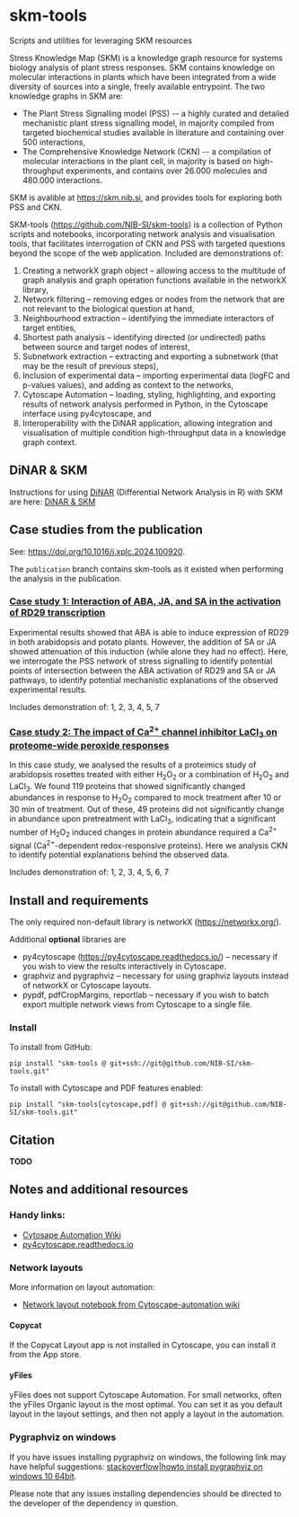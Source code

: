# skm-tools
Scripts and utilities for leveraging SKM resources

Stress Knowledge Map (SKM) is a knowledge graph resource for systems biology analysis of plant stress responses. SKM contains knowledge on molecular interactions in plants which have been integrated from a wide diversity of sources into a single, freely available entrypoint. The two knowledge graphs in SKM are: 
* The Plant Stress Signalling model (PSS) -- a highly curated and detailed mechanistic plant stress signalling model, in majority compiled from targeted biochemical studies available in literature and containing over 500 interactions,
* The Comprehensive Knowledge Network (CKN) -- a compilation of molecular interactions in the plant cell, in majority is based on high-throughput experiments, and contains over 26.000 molecules and 480.000 interactions.

SKM is avalible at https://skm.nib.si, and provides tools for exploring both PSS and CKN. 

SKM-tools (https://github.com/NIB-SI/skm-tools) is a collection of Python scripts and notebooks, incorporating network analysis and visualisation tools, that facilitates interrogation of CKN and PSS with targeted questions beyond the scope of the web application. Included are demonstrations of:

1) Creating a networkX graph object – allowing access to the multitude of graph analysis and graph operation functions available in the networkX library,
2) Network filtering – removing edges or nodes from the network that are not relevant to the biological question at hand,
3) Neighbourhood extraction – identifying the immediate interactors of target entities,
4) Shortest path analysis – identifying directed (or undirected) paths between source and target nodes of interest,
5) Subnetwork extraction – extracting and exporting a subnetwork (that may be the result of previous steps),
6) Inclusion of experimental data – importing experimental data (logFC and p-values values), and adding as context to the networks,
7) Cytoscape Automation – loading, styling, highlighting, and exporting results of network analysis performed in Python, in the Cytoscape interface using py4cytoscape, and
8) Interoperability with the DiNAR application, allowing integration and visualisation of multiple condition high-throughput data in a knowledge graph context.

## DiNAR & SKM
Instructions for using [DiNAR](https://github.com/NIB-SI/DiNAR/) (Differential Network Analysis in R) with SKM are here: [DiNAR & SKM](https://github.com/NIB-SI/skm-tools/tree/main/DiNAR.md)

## Case studies from the publication

See: https://doi.org/10.1016/j.xplc.2024.100920.

The `publication` branch contains skm-tools as it existed when performing the analysis in the publication.

### [Case study 1: Interaction of ABA, JA, and SA in the activation of RD29 transcription](https://github.com/NIB-SI/skm-tools/tree/main/publication/case-study-1)
Experimental results showed that ABA is able to induce expression of RD29 in both arabidopsis and potato plants. However, the addition of SA or JA showed attenuation of this induction (while alone they had no effect). Here, we interrogate the PSS network of stress signalling to identify potential points of intersection between the ABA activation of RD29 and SA or JA pathways, to identify potential mechanistic explanations of the observed experimental results.

Includes demonstration of: 1, 2, 3, 4, 5, 7

### [Case study 2: The impact of Ca<sup>2+</sup> channel inhibitor LaCl<sub>3</sub> on proteome-wide peroxide responses](https://github.com/NIB-SI/skm-tools/tree/main/publication/case-study-2)
In this case study, we analysed the results of a proteimics study of arabidopsis rosettes treated with either H<sub>2</sub>O<sub>2</sub> or a combination of H<sub>2</sub>O<sub>2</sub> and LaCl<sub>3</sub>. We found 119 proteins that showed significantly changed abundances in response to H<sub>2</sub>O<sub>2</sub> compared to mock treatment after 10 or 30 min of treatment. Out of these, 49 proteins did not significantly change in abundance upon pretreatment with LaCl<sub>3</sub>, indicating that a significant number of H<sub>2</sub>O<sub>2</sub> induced changes in protein abundance required a Ca<sup>2+</sup> signal (Ca<sup>2+</sup>-dependent redox-responsive proteins). Here we analysis CKN to identify potential explanations behind the observed data.

Includes demonstration of: 1, 2, 3, 4, 5, 6, 7

## Install and requirements

The only required non-default library is networkX (https://networkx.org/).

Additional __optional__ libraries are
* py4cytoscape (https://py4cytoscape.readthedocs.io/) – necessary if you wish to view the results interactively in Cytoscape.
* graphviz and pygraphviz – necessary for using graphviz layouts instead of networkX or Cytoscape layouts.
* pypdf, pdfCropMargins, reportlab – necessary if you wish to batch export multiple network views from Cytoscape to a single file.

### Install

To install from GitHub:

    pip install "skm-tools @ git+ssh://git@github.com/NIB-SI/skm-tools.git"

To install with Cytoscape and PDF features enabled:

    pip install "skm-tools[cytoscape,pdf] @ git+ssh://git@github.com/NIB-SI/skm-tools.git"

## Citation
__TODO__

## Notes and additional resources

### Handy links:
- [Cytosape Automation Wiki](https://github.com/cytoscape/cytoscape-automation/wiki)
- [py4cytoscape.readthedocs.io](https://py4cytoscape.readthedocs.io/en/latest/)

### Network layouts

More information on layout automation:
- [Network layout notebook from Cytoscape-automation wiki](https://github.com/cytoscape/cytoscape-automation/blob/master/for-scripters/Python/network-layout.ipynb)

#### Copycat
If the Copycat Layout app is not installed in Cytoscape, you can install it from the App store.

#### yFiles
yFiles does not support Cytoscape Automation.
For small networks, often the yFiles Organic layout is the most optimal. You can set it as you default layout in the layout settings,
and then not apply a layout in the automation.

### Pygraphviz on windows

If you have issues installing pygraphviz on windows, the following link may have helpful suggestions: [stackoverflow|howto install pygraphviz on windows 10 64bit](https://stackoverflow.com/questions/40809758/howto-install-pygraphviz-on-windows-10-64bit).

Please note that any issues installing dependencies should be directed to the developer of the dependency in question.
